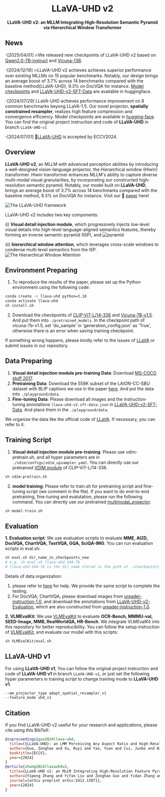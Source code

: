 <div align="center">
  
# LLaVA-UHD v2

**LLaVA-UHD v2: an MLLM Integrating High-Resolution Semantic Pyramid via Hierarchical Window Transformer**
</div>

## News
-[2025/04/01] 🔥We released new checkpoints of LLaVA-UHD v2 based on [Qwen2.0-7B-instruct](https://huggingface.co/YipengZhang/LLaVA-UHD-v2-Qwen2.0-7B) and [Vicuna-13B](https://huggingface.co/YipengZhang/LLaVA-UHD-v2-Vicuna-13B).

-[2024/12/19] 🔥LLaVA-UHD v2 achieves achieves superior
performance over existing MLLMs on 15 popular benchmarks. 
Notably, our design
brings an average boost of 3.7% across 14 benchmarks compared with the baseline
method(LLaVA-UHD), 9.3% on DocVQA for instance.
 [Model checkpoints](https://huggingface.co/YipengZhang/LLaVA-UHD-v2) and [LLaVA-UHD-v2-SFT-Data](https://huggingface.co/datasets/YipengZhang/LLaVA-UHD-v2-SFT-Data) are available in huggingface.

-[2024/07/29] LLaVA-UHD achieves performance improvement on 8 common benchmarks beyong LLaVA-1.5. 
Our novel projector, **spatially constrained resampler**, realizes high feature compression and convergence efficiency. 
Model checkpoints are available in [hugging-face](https://huggingface.co/guozonghao96/llava-uhd-144-13b).
You can find the original project instruction and code of **LLaVA-UHD** in branch `LLaVA-UHD-v1`

-[2024/07/01] 📢[LLaVA-UHD](https://www.ecva.net/papers/eccv_2024/papers_ECCV/papers/11080.pdf) is accepted by ECCV2024.

## Overview
**LLaVA-UHD v2**, an MLLM with advanced perception abilities by introducing a well-designed vision-language projector, the Hierarchical window (Hiwin) transformer. Hiwin transformer enhances MLLM's ability to capture diverse multi-modal visual granularities, by incorporating 
our constructed high-resolution semantic pyramid. 
Notably, our model built on **LLaVA-UHD**, brings an average boost of 3.7% across 14 benchmarks compared with the baseline
method, 9.3% on DocVQA for instance. 
Visit our 📃 [paper](https://arxiv.org/pdf/2412.13871) here!

![The LLaVA-UHD framework](doc/arch.png)

LLaVA-UHD v2 includes two key components: 

(i) **Visual detail injection module**, which progressively injects low-level visual details into high-level language-aligned semantics features, thereby forming an inverse semantic pyramid (ISP),
and
![pyramid](doc/pyramid.png)

(ii) **hierarchical window attention**, which leverages cross-scale windows to condense multi-level semantics from the ISP. ![The Hierarchical Window Attention](doc/HiWin.png)

## Environment Preparing
1. To reproduce the results of the paper, please set up the Python environment using the following code:
```bash
conda create -n llava-uhd python=3.10
conda activate llava-uhd
sh install.sh
```

2. Download the checkpoints of [CLIP-ViT-L/14-336](https://huggingface.co/openai/clip-vit-large-patch14-336) and [Vicuna-7B-v1.5](https://huggingface.co/lmsys/vicuna-7b-v1.5). And put them into ```./pretrained_models```. In the checkpoint path of vicuna-7b-v1.5, set 'do_sample' in 'generation_config.json' as 'True', otherwise there is an error when saving training checkpoint.

If something wrong happens, please kindly refer to the issues of [LLaVA](https://github.com/haotian-liu/LLaVA/issues) 
or submit issues in our repository.

## Data Preparing
1. **Visual detail injection module pre-training Data**:
Download [MS-COCO stuff 2017](https://github.com/nightrome/cocostuff).
2. **Pretraining Data**: Download the 558K subset of the LAION-CC-SBU dataset with BLIP captions we use in the paper [here](https://huggingface.co/datasets/liuhaotian/LLaVA-Pretrain).
And put the data into ```./playground/data```. 
3. **Fine-tuning Data**: Please download all images and the instruction-tuning annotations ```llava-uhd-v2-sft-data.json``` in [LLaVA-UHD-v2-SFT-Data](https://huggingface.co/datasets/YipengZhang/LLaVA-UHD-v2-SFT-Data). And place them in the ```./playground/data```.

We organize the data like the official code of [LLaVA](https://github.com/haotian-liu/LLaVA). If necessary, you can refer to it.

## Training Script
1. **Visual detail injection module pre-training**:
Please use vdim-pretrain.sh, and all hyper parameters are in ```./vdim/configs/vdim_upsampler.yaml```. You can directly use our pretrained [VDIM module](https://huggingface.co/YipengZhang/LLaVA-UHD-v2/clip-large-vdim.ckpt) of CLIP-ViT-L/14-336.
```bash
sh vdim-pretrain.sh
```
2. **model training**:
Please refer to train.sh for pretraining script and fine-tuning script (we comment in the file). 
If you want to do end-to-end pretraining, fine-tuning and evalutation, please run the following command.
You can directly use our pretrained [multimodal_projector](https://huggingface.co/YipengZhang/LLaVA-UHD-v2/mm_projector.bin).

```bash
sh model-train.sh
```

## Evaluation
**1. Evaluation script**:
We use evaluation scripts to evaluate **MME, AI2D, DocVQA, ChartVQA, TextVQA, GQA, SciQA-IMG**.
You can run evaluation scripts in eval.sh:
```bash
sh eval.sh dir_name_in_checkpoints_new
# e.g. sh eval.sh llava-uhd-144-7b
# llava-uhd-144-7b is the dir_name stored in the path of ./checkpoints_new
```
Details of data organization:
1. please refer to [here](https://github.com/haotian-liu/LLaVA/blob/main/docs/Evaluation.md) for help.  We provide the same script to complete the testing.
2. For DocVQA, ChartVQA, please download images from [ureader-instruction-1.0](https://huggingface.co/datasets/Mizukiluke/ureader-instruction-1.0), and download the annotations from [LLaVA-UHD-v2-Evaluation](https://huggingface.co/datasets/YipengZhang/LLaVA-UHD-v2-Evaluation), which are also constructed from [ureader-instruction-1.0](https://huggingface.co/datasets/Mizukiluke/ureader-instruction-1.0).

**2. VLMEvalKit**:
We use [VLMEvalKit](https://github.com/open-compass/VLMEvalKit) to evaluete **OCR-Bench, MMMU-val, SEED-Image, MMB, RealWorldQA, HR-Bench**. We integrate VLMEvalKit into this repository for better reproducibility. You can follow the setup instruction of [VLMEvalKit](https://github.com/open-compass/VLMEvalKit), and evaluate our model with this scripts:
```bash
sh VLMEvalKit/eval.sh
```


## LLaVA-UHD v1
For using **LLaVA-UHD v1**, You can follow the original project instruction and code of **LLaVA-UHD v1** in branch `LLaVA-UHD-v1`, or just set the following hyper paramerters in training script to change training mode to **LLaVA-UHD v1**.

```bash
--mm_projector_type adapt_spatial_resampler_v1
--feature_mode uhd_v1
```


## Citation
If you find LLaVA-UHD v2 useful for your research and applications, please cite using this BibTeX:
```bibtex
@inproceedings{guo2024llava-uhd,
  title={{LLaVA-UHD}: an LMM Perceiving Any Aspect Ratio and High-Resolution Images},
  author={Guo, Zonghao and Xu, Ruyi and Yao, Yuan and Cui, Junbo and Ni, Zanlin and Ge, Chunjiang and Chua, Tat-Seng and Liu, Zhiyuan and Huang, Gao},
  booktitle={ECCV},
  year={2024}
}
@article{zhang2024llavauhdv2,
  title={LLaVA-UHD v2: an MLLM Integrating High-Resolution Feature Pyramid via Hierarchical Window Transformer},
  author={Yipeng Zhang and Yifan Liu and Zonghao Guo and Yidan Zhang and Xuesong Yang and Chi Chen and Jun Song and Bo Zheng and Yuan Yao and Zhiyuan Liu and Tat-Seng Chua and Maosong Sun},
  journal={arXiv preprint arXiv:2412.13871},
  year={2024}
}
```

